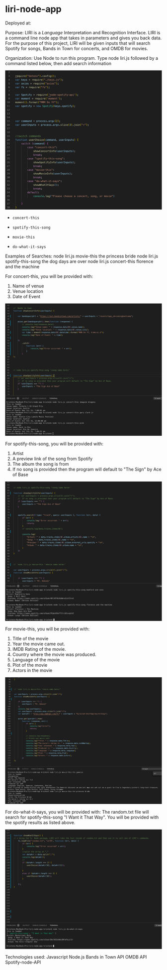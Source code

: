 # liri-node-app

Deployed at:

Purpose: LIRI is a _Language_ Interpretation and Recognition Interface.  LIRI is a command line node app that takes in parameters and gives you back data.  For the purpose of this project, LIRI will be given inputs that will search Spotify for songs, Bands in Town for concerts, and OMDB for movies.

Organization:
Use Node to run this program. Type node liri.js followed by a command listed below, then add search information

![Image of command switch statements](images/Switch_commands.png)

   * `concert-this`

   * `spotify-this-song`

   * `movie-this`

   * `do-what-it-says`

Examples of Searches:
    node liri.js movie-this the princess bride
    node liri.js spotify-this-song the dog days are over
    node liri.js concert-this florence and the machine


For concert-this, you will be  provided with:
 1.  Name of venue
 2.  Venue location
 3.  Date of Event

 ![Image of concert-this](images/bandsintown.png)

 For spotify-this-song, you will be provided with:
 1. Artist
 2. A preview link of the song from Spotify
 3. The album the song is from
 4. If no song is provided then the program will default to "The Sign" by Ace of Base

 ![Image of spotify-this-song](images/spotify_this_song.png)

 For movie-this, you will be provided with:
 1. Title of the movie
 2. Year the movie came out.
 3. IMDB Rating of the movie.
 4. Country where the movie was produced.
 5. Language of the movie
 6. Plot of the movie
 7.  Actors in the movie

 ![Image of movie-this](images/movie-this.png)
 
 For do-what-it-says, you will be provided with:
 The random.txt file will search for spotify-this-song "I Want it That Way".  You will be provided with the spotify results as listed above.
 
 ![Image of do-what-it-says](images/do_what_it_says.png)

Technologies used:
Javascript
Node.js
Bands in Town API
OMDB API
Spotify-node-API



